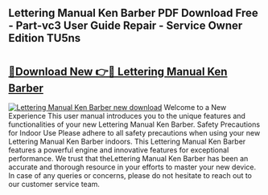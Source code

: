 ## Lettering Manual Ken Barber PDF Download Free - Part-vc3 User Guide Repair - Service Owner Edition TU5ns

# <h2><a href="http://bc37651.oget.top/?id=Lettering+Manual+Ken+Barber">🔗Download New 👉🔴 Lettering Manual Ken Barber</a></h2>

[![Lettering Manual Ken Barber new download](https://i.imgur.com/5g1atiW.png)](http://bc37651.oget.top/?id=Lettering+Manual+Ken+Barber)
Welcome to a New Experience This user manual introduces you to the unique features and functionalities of your new Lettering Manual Ken Barber. Safety Precautions for Indoor Use Please adhere to all safety precautions when using your new Lettering Manual Ken Barber indoors. This Lettering Manual Ken Barber features a powerful engine and innovative features for exceptional performance. We trust that theLettering Manual Ken Barber has been an accurate and thorough resource in your efforts to master your new device. In case of any queries or concerns, please do not hesitate to reach out to our customer service team.
